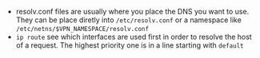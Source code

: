 - resolv.conf files are usually where you place the DNS you want to use. They can be place diretly into `/etc/resolv.conf` or a namespace like `/etc/netns/$VPN_NAMESPACE/resolv.conf`
- `ip route` see which interfaces are used first in order to resolve the host of a request. The highest priority one is in a line starting with `default`